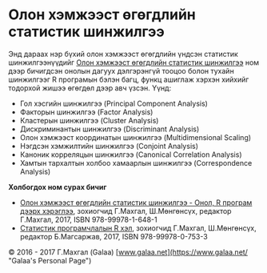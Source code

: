# Олон хэмжээст өгөгдлийн статистик шинжилгээ

Энд дараах нэр бүхий олон хэмжээст өгөгдлийн үндсэн статистик шинжилгээнүүдийг [Олон хэмжээст өгөгдлийн статистик шинжилгээ](https://www.magadlal.com/books/id-3.html) ном дээр бичигдсэн онолын дагуух дэлгэрэнгүй тооцоо болон тухайн шинжилгээг R програмын бэлэн багц, функц ашиглаж хэрхэн хийхийг тодорхой жишээ өгөгдөл дээр авч үзсэн. Үүнд:

* Гол хэсгийн шинжилгээ (Principal Component Analysis)
* Факторын шинжилгээ (Factor Analysis)
* Кластерын шинжилгээ (Cluster Analysis)
* Дискриминантын шинжилгээ (Discriminant Analysis)
* Олон хэмжээст координатын шинжилгээ (Multidimensional Scaling)
* Нэгдсэн хэмжилтийн шинжилгээ (Conjoint Analysis)
* Каноник корреляцын шинжилгээ (Canonical Correlation Analysis)
* Хамтын тархалтын холбоо хамаарлын шинжилгээ (Correspondence Analysis)

**Холбогдох ном сурах бичиг**

* [Олон хэмжээст өгөгдлийн статистик шинжилгээ - Онол, R програм дээрх хэрэглээ](https://www.magadlal.com/books/id-3.html), зохиогчид Г.Махгал, Ш.Мөнгөнсүх, редактор Г.Махгал, 2017, ISBN 978-99978-1-648-1
* [Статистик програмчлалын R хэл](https://www.magadlal.com/books/id-2.html), зохиогчид Г.Махгал, Ш.Мөнгөнсүх, редактор Б.Магсаржав, 2017, ISBN 978-99978-0-753-3

© 2016 - 2017 Г.Махгал (Galaa) [www.galaa.net](https://www.galaa.net/ "Galaa's Personal Page")
